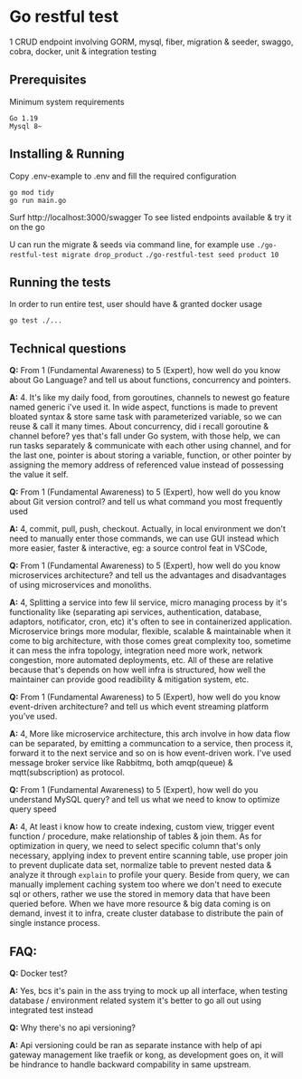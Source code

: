 # Go restful test

1 CRUD endpoint involving GORM, mysql, fiber, migration & seeder, swaggo, cobra, docker, unit & integration testing

## Prerequisites

Minimum system requirements

```
Go 1.19
Mysql 8~
```

## Installing & Running

Copy .env-example to .env and fill the required configuration

```
go mod tidy
go run main.go
```

Surf http://localhost:3000/swagger
To see listed endpoints available & try it on the go

U can run the migrate & seeds via command line, for example use
`./go-restful-test migrate drop_product`
`./go-restful-test seed product 10`

## Running the tests

In order to run entire test, user should have & granted docker usage

```
go test ./...
```

## Technical questions

**Q:** From 1 (Fundamental Awareness) to 5 (Expert), how well do you know about Go Language? and tell us about functions, concurrency and pointers.

**A:** 4.  It's like my daily food, from goroutines, channels to newest go feature named generic i've used it. In wide aspect, functions is made to prevent bloated syntax & store same task with parameterized variable, so we can reuse & call it many times. About concurrency, did i recall goroutine & channel before? yes that's fall under Go system, with those help, we can run tasks separately & communicate with each other using channel, and for the last one, pointer is about storing a variable, function, or other pointer by assigning the memory address of referenced value instead of possessing the value it self.


**Q:** From 1 (Fundamental Awareness) to 5 (Expert), how well do you know about Git version control? and tell us what command you most frequently used

**A:** 4, commit, pull, push, checkout. Actually, in local environment we don't need to manually enter those commands, we can use GUI instead which more easier, faster & interactive, eg: a source control feat in VSCode,

**Q:** From 1 (Fundamental Awareness) to 5 (Expert), how well do you know microservices architecture? and tell us the advantages and disadvantages of using microservices and monoliths.

**A:** 4, Splitting a service into few lil service, micro managing process by it's functionality like (separating api services, authentication, database, adaptors, notificator, cron, etc) it's often to see in containerized application. Microservice brings more modular, flexible, scalable & maintainable when it come to big architecture, with those comes great complexity too, sometime it can mess the infra topology, integration need more work, network congestion, more automated deployments, etc. All of these are relative because that's depends on how well infra is structured, how well the maintainer can provide good readibility & mitigation system, etc.


**Q:** From 1 (Fundamental Awareness) to 5 (Expert), how well do you know event-driven architecture? and tell us which event streaming platform you’ve used.

**A:** 4, More like microservice architecture, this arch involve in how data flow can be separated, by emitting a communcation to a service, then process it, forward it to the next service and so on is how event-driven work. I've used message broker service like Rabbitmq, both amqp(queue) & mqtt(subscription) as protocol.


**Q:** From 1 (Fundamental Awareness) to 5 (Expert), how well do you understand MySQL query? and tell us what we need to know to optimize query speed

**A:** 4, At least i know how to create indexing, custom view, trigger event function / procedure, make relationship of tables & join them. As for optimization in query, we need to select specific column that's only necessary, applying index to prevent entire scanning table, use proper join to prevent duplicate data set, normalize table to prevent nested data & analyze it through `explain` to profile your query. Beside from query, we can manually implement caching system too where we don't need to execute sql or others, rather we use the stored in memory data that have been queried before. When we have more resource & big data coming is on demand, invest it to infra, create cluster database to distribute the pain of single instance process.


## FAQ:

**Q:** Docker test?

**A:** Yes, bcs it's pain in the ass trying to mock up all interface, when testing database / environment related system it's better to go all out using integrated test instead


**Q:** Why there's no api versioning?

**A:** Api versioning could be ran as separate instance with help of api gateway management like traefik or kong, as development goes on, it will be hindrance to handle backward compability in same upstream.

